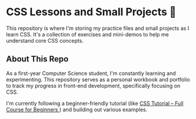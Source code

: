 # CSS Lessons and Small Projects 🎨

This repository is where I'm storing my practice files and small projects as I learn CSS. It's a collection of exercises and mini-demos to help me understand core CSS concepts.

## About This Repo

As a first-year Computer Science student, I'm constantly learning and experimenting. This repository serves as a personal workbook and portfolio to track my progress in front-end development, specifically focusing on CSS.

I'm currently following a beginner-friendly tutorial (like [
CSS Tutorial – Full Course for Beginners ](https://youtu.be/OXGznpKZ_sA?si=jqHvncs6jMImqo1t)) and building out various examples.

